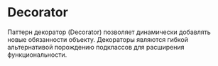 # Decorator
Паттерн декоратор (Decorator) позволяет динамически добавлять новые обязанности объекту. Декораторы являются гибкой альтернативой порождению подклассов для расширения функциональности.

